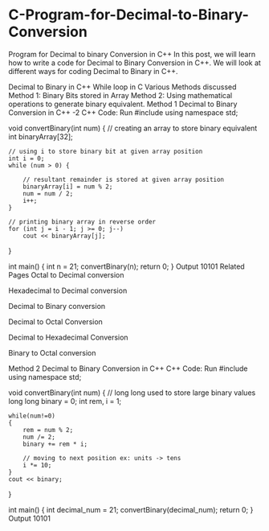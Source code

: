# C-Program-for-Decimal-to-Binary-Conversion

Program for Decimal to binary Conversion in C++
In this post, we will learn how to write a code for Decimal to Binary Conversion in C++. We will look at different ways for coding Decimal to Binary in C++.

Decimal to Binary in C++
While loop in C
Various Methods discussed
Method 1: Binary Bits stored in Array
Method 2: Using mathematical operations to generate binary equivalent.
Method 1
Decimal to Binary Conversion in C++ -2
C++ Code:
Run
#include<iostream>
using namespace std;
 
void convertBinary(int num)
{
    // creating an array to store binary equivalent
    int binaryArray[32];
 
    // using i to store binary bit at given array position
    int i = 0;
    while (num > 0) {
 
        // resultant remainder is stored at given array position
        binaryArray[i] = num % 2;
        num = num / 2;
        i++;
    }
 
    // printing binary array in reverse order
    for (int j = i - 1; j >= 0; j--)
        cout << binaryArray[j];
}
 
int main()
{
    int n = 21;
    convertBinary(n);
    return 0;
}
Output
10101
Related Pages
Octal to Decimal conversion

Hexadecimal to Decimal conversion

Decimal to Binary conversion

Decimal to Octal Conversion

Decimal to Hexadecimal Conversion

Binary to Octal conversion

Method 2
Decimal to Binary Conversion in C++
C++ Code:
Run
#include<iostream>
using namespace std;

void convertBinary(int num)
{
    // long long used to store large binary values
    long long binary = 0;
    int rem, i = 1;
    
    while(num!=0)
    {
        rem = num % 2;
        num /= 2;
        binary += rem * i;
        
        // moving to next position ex: units -> tens
        i *= 10;
    }
    cout << binary;
}
 
int main()
{
    int decimal_num = 21;
    convertBinary(decimal_num);
    return 0;
}
Output
10101
